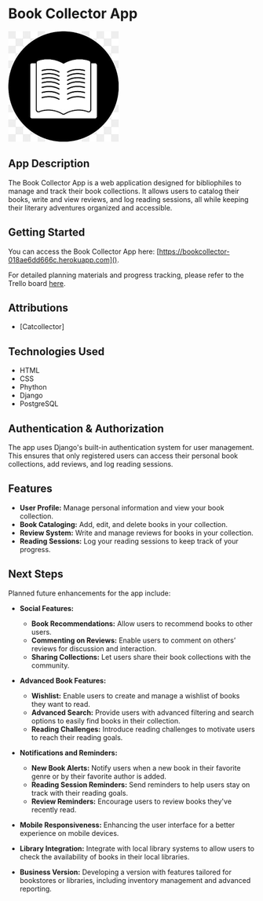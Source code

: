# Book Collector App

![Bookpng](main_app/static/images/Book.png)

## App Description

The Book Collector App is a web application designed for bibliophiles to manage and track their book collections. It allows users to catalog their books, write and view reviews, and log reading sessions, all while keeping their literary adventures organized and accessible.

## Getting Started

You can access the Book Collector App here: [https://bookcollector-018ae6dd666c.herokuapp.com]().

For detailed planning materials and progress tracking, please refer to the Trello board [here](https://trello.com/b/PgPlnqmW/project-4).

## Attributions

- [Catcollector]

## Technologies Used
  - HTML
  - CSS
  - Phython
  - Django
  - PostgreSQL 

## Authentication & Authorization

The app uses Django's built-in authentication system for user management. This ensures that only registered users can access their personal book collections, add reviews, and log reading sessions.

## Features

- **User Profile:** Manage personal information and view your book collection.
- **Book Cataloging:** Add, edit, and delete books in your collection.
- **Review System:** Write and manage reviews for books in your collection.
- **Reading Sessions:** Log your reading sessions to keep track of your progress.

## Next Steps

Planned future enhancements for the app include:

- **Social Features:**
  - **Book Recommendations:** Allow users to recommend books to other users.
  - **Commenting on Reviews:** Enable users to comment on others’ reviews for discussion and interaction.
  - **Sharing Collections:** Let users share their book collections with the community.

- **Advanced Book Features:**
  - **Wishlist:** Enable users to create and manage a wishlist of books they want to read.
  - **Advanced Search:** Provide users with advanced filtering and search options to easily find books in their collection.
  - **Reading Challenges:** Introduce reading challenges to motivate users to reach their reading goals.

- **Notifications and Reminders:**
  - **New Book Alerts:** Notify users when a new book in their favorite genre or by their favorite author is added.
  - **Reading Session Reminders:** Send reminders to help users stay on track with their reading goals.
  - **Review Reminders:** Encourage users to review books they've recently read.

- **Mobile Responsiveness:** Enhancing the user interface for a better experience on mobile devices.
- **Library Integration:** Integrate with local library systems to allow users to check the availability of books in their local libraries.

- **Business Version:** Developing a version with features tailored for bookstores or libraries, including inventory management and advanced reporting.

